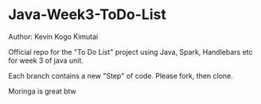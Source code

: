 # Java-Week3-ToDo-List

Author: Kevin Kogo Kimutai

Official repo for the "To Do List" project using Java, Spark, Handlebars etc for week 3 of java unit.

Each branch contains a new "Step" of code. Please fork, then clone.

Moringa is great btw